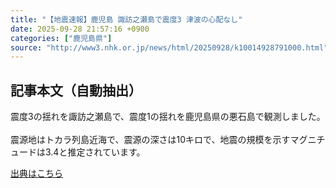 ```yaml
---
title: "【地震速報】鹿児島 諏訪之瀬島で震度3 津波の心配なし"
date: 2025-09-28 21:57:16 +0900
categories: ["鹿児島県"]
source: "http://www3.nhk.or.jp/news/html/20250928/k10014928791000.html"
---
```


## 記事本文（自動抽出）
<div><div class="body-text">
										<p>震度3の揺れを諏訪之瀬島で、震度1の揺れを鹿児島県の悪石島で観測しました。<br><br>震源地はトカラ列島近海で、震源の深さは10キロで、地震の規模を示すマグニチュードは3.4と推定されています。</p>
								</div>
							</div>

[出典はこちら](http://www3.nhk.or.jp/news/html/20250928/k10014928791000.html)
